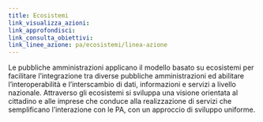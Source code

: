 ```yaml
---
title: Ecosistemi
link_visualizza_azioni:
link_approfondisci:
link_consulta_obiettivi:
link_linee_azione: pa/ecosistemi/linea-azione
---
```


Le pubbliche amministrazioni applicano il modello basato su ecosistemi per
facilitare l’integrazione tra diverse pubbliche amministrazioni ed abilitare
l’interoperabilità e l’interscambio di dati, informazioni e servizi a livello
nazionale. Attraverso gli ecosistemi si sviluppa una visione orientata al
cittadino e alle imprese che conduce alla realizzazione di servizi che
semplificano l’interazione con le PA, con un approccio di sviluppo uniforme.
